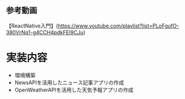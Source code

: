 ## 参考動画
【ReactNative入門】(https://www.youtube.com/playlist?list=PLoFgufO-380VrNq1-g4CCH4pdkFEI9CJu)

# 実装内容
- 環境構築
- NewsAPIを活用したニュース記事アプリの作成
- OpenWeatherAPIを活用した天気予報アプリの作成
